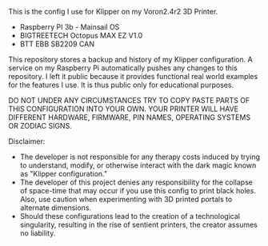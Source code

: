 This is the config I use for Klipper on my Voron2.4r2 3D Printer.
- Raspberry PI 3b - Mainsail OS
- BIGTREETECH Octopus MAX EZ V1.0
- BTT EBB SB2209 CAN

This repository stores a backup and history of my Klipper configuration.
A service on my Raspberry Pi automatically pushes any changes to this repository.
I left it public because it provides functional real world examples for the features I use.
It is thus public only for educational purposes.

DO NOT UNDER ANY CIRCUMSTANCES TRY TO COPY PASTE PARTS OF THIS CONFIGURATION INTO YOUR OWN.
YOUR PRINTER WILL HAVE DIFFERENT HARDWARE, FIRMWARE, PIN NAMES, OPERATING SYSTEMS OR ZODIAC SIGNS.

Disclaimer:
- The developer is not responsible for any therapy costs induced by trying to understand, modify, or otherwise interact with the dark magic known as "Klipper configuration."
- The developer of this project denies any responsibility for the collapse of space-time that may occur if you use this config to print black holes. Also, use caution when experimenting with 3D printed portals to alternate dimensions.
- Should these configurations lead to the creation of a technological singularity, resulting in the rise of sentient printers, the creator assumes no liability.